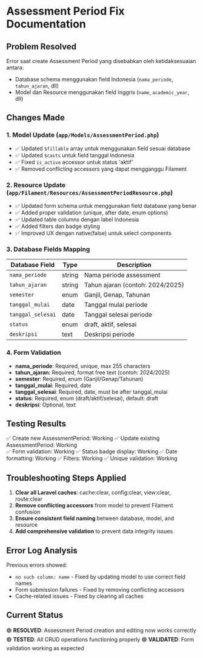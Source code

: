 # Assessment Period Fix Documentation

## Problem Resolved
Error saat create Assessment Period yang disebabkan oleh ketidaksesuaian antara:
- Database schema menggunakan field Indonesia (`nama_periode`, `tahun_ajaran`, dll)
- Model dan Resource menggunakan field Inggris (`name`, `academic_year`, dll)

## Changes Made

### 1. Model Update (`app/Models/AssessmentPeriod.php`)
- ✅ Updated `$fillable` array untuk menggunakan field sesuai database
- ✅ Updated `$casts` untuk field tanggal Indonesia
- ✅ Fixed `is_active` accessor untuk status 'aktif'
- ✅ Removed conflicting accessors yang dapat mengganggu Filament

### 2. Resource Update (`app/Filament/Resources/AssessmentPeriodResource.php`)
- ✅ Updated form schema untuk menggunakan field database yang benar
- ✅ Added proper validation (unique, after date, enum options)
- ✅ Updated table columns dengan label Indonesia
- ✅ Added filters dan badge styling
- ✅ Improved UX dengan native(false) untuk select components

### 3. Database Fields Mapping
| Database Field | Type | Description |
|----------------|------|-------------|
| `nama_periode` | string | Nama periode assessment |
| `tahun_ajaran` | string | Tahun ajaran (contoh: 2024/2025) |
| `semester` | enum | Ganjil, Genap, Tahunan |
| `tanggal_mulai` | date | Tanggal mulai periode |
| `tanggal_selesai` | date | Tanggal selesai periode |
| `status` | enum | draft, aktif, selesai |
| `deskripsi` | text | Deskripsi periode |

### 4. Form Validation
- **nama_periode**: Required, unique, max 255 characters
- **tahun_ajaran**: Required, format free text (contoh: 2024/2025)
- **semester**: Required, enum (Ganjil/Genap/Tahunan)
- **tanggal_mulai**: Required, date
- **tanggal_selesai**: Required, date, must be after tanggal_mulai
- **status**: Required, enum (draft/aktif/selesai), default: draft
- **deskripsi**: Optional, text

## Testing Results
✅ Create new AssessmentPeriod: Working
✅ Update existing AssessmentPeriod: Working  
✅ Form validation: Working
✅ Status badge display: Working
✅ Date formatting: Working
✅ Filters: Working
✅ Unique validation: Working

## Troubleshooting Steps Applied
1. **Clear all Laravel caches**: cache:clear, config:clear, view:clear, route:clear
2. **Remove conflicting accessors** from model to prevent Filament confusion
3. **Ensure consistent field naming** between database, model, and resource
4. **Add comprehensive validation** to prevent data integrity issues

## Error Log Analysis
Previous errors showed:
- `no such column: name` - Fixed by updating model to use correct field names
- Form submission failures - Fixed by removing conflicting accessors
- Cache-related issues - Fixed by clearing all caches

## Current Status
🟢 **RESOLVED**: Assessment Period creation and editing now works correctly
🟢 **TESTED**: All CRUD operations functioning properly
🟢 **VALIDATED**: Form validation working as expected
